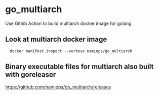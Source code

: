 # go_multiarch

Use Githib Action to build multiarch docker image for golang 

## Look at multiarch docker image

```
  docker manifest inspect ‐‐verbose namiops/go_multiarch
```

## Binary executable files for multiarch also built with goreleaser

https://github.com/namiops/go_multiarch/releases
